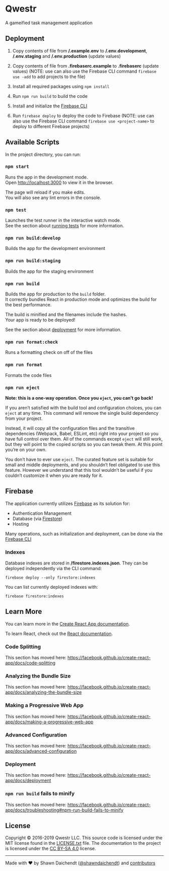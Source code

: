 # Qwestr

A gameified task management application

## Deployment

1.  Copy contents of file from **/.example.env** to **/.env.development**, **/.env.staging** and **/.env.production** (update values)

2.  Copy contents of file from **.firebaserc.example** to **.firebaserc** (update values) (NOTE: use can also use the Firebase CLI command `firebase use -add` to add projects to the file)

3.  Install all required packages using `npm install`

3.  Run `npm run build` to build the code

4.  Install and initialize the [Firebase CLI](https://firebase.google.com/docs/cli)

5.  Run `firebase deploy` to deploy the code to Firebase (NOTE: use can also use the Firebase CLI command `firebase use <project-name>` to deploy to different Firebase projects)

## Available Scripts

In the project directory, you can run:

### `npm start`

Runs the app in the development mode.<br>
Open [http://localhost:3000](http://localhost:3000) to view it in the browser.

The page will reload if you make edits.<br>
You will also see any lint errors in the console.

### `npm test`

Launches the test runner in the interactive watch mode.<br>
See the section about [running tests](https://facebook.github.io/create-react-app/docs/running-tests) for more information.

### `npm run build:develop`

Builds the app for the development environment

### `npm run build:staging`

Builds the app for the staging environment

### `npm run build`

Builds the app for production to the `build` folder.<br>
It correctly bundles React in production mode and optimizes the build for the best performance.

The build is minified and the filenames include the hashes.<br>
Your app is ready to be deployed!

See the section about [deployment](https://facebook.github.io/create-react-app/docs/deployment) for more information.

### `npm run format:check`

Runs a formatting check on off of the files

### `npm run format`

Formats the code files

### `npm run eject`

**Note: this is a one-way operation. Once you `eject`, you can’t go back!**

If you aren’t satisfied with the build tool and configuration choices, you can `eject` at any time. This command will remove the single build dependency from your project.

Instead, it will copy all the configuration files and the transitive dependencies (Webpack, Babel, ESLint, etc) right into your project so you have full control over them. All of the commands except `eject` will still work, but they will point to the copied scripts so you can tweak them. At this point you’re on your own.

You don’t have to ever use `eject`. The curated feature set is suitable for small and middle deployments, and you shouldn’t feel obligated to use this feature. However we understand that this tool wouldn’t be useful if you couldn’t customize it when you are ready for it.

## Firebase

The application currently utilizes [Firebase](https://firebase.google.com/) as its solution for:

- Authentication Management
- Database (via [Firestore](https://firebase.google.com/docs/firestore))
- Hosting

Many operations, such as initialization and deployment, can be done via the [Firebase CLI](https://firebase.google.com/docs/cli)

### Indexes

Database indexes are stored in **/firestore.indexes.json**.  They can be deployed independently via the CLI command:

`firebase deploy --only firestore:indexes`

You can list currently deployed indexes with:

`firebase firestore:indexes`

## Learn More

You can learn more in the [Create React App documentation](https://facebook.github.io/create-react-app/docs/getting-started).

To learn React, check out the [React documentation](https://reactjs.org/).

### Code Splitting

This section has moved here: https://facebook.github.io/create-react-app/docs/code-splitting

### Analyzing the Bundle Size

This section has moved here: https://facebook.github.io/create-react-app/docs/analyzing-the-bundle-size

### Making a Progressive Web App

This section has moved here: https://facebook.github.io/create-react-app/docs/making-a-progressive-web-app

### Advanced Configuration

This section has moved here: https://facebook.github.io/create-react-app/docs/advanced-configuration

### Deployment

This section has moved here: https://facebook.github.io/create-react-app/docs/deployment

### `npm run build` fails to minify

This section has moved here: https://facebook.github.io/create-react-app/docs/troubleshooting#npm-run-build-fails-to-minify

## License

Copyright © 2016-2019 Qwestr LLC. This source code is licensed under the MIT
license found in the [LICENSE.txt](https://github.com/Qwestr/Qwestr/blob/master/LICENSE.txt)
file. The documentation to the project is licensed under the
[CC BY-SA 4.0](http://creativecommons.org/licenses/by-sa/4.0/) license.

---
Made with ♥ by Shawn Daichendt ([@shawndaichendt](https://twitter.com/shawndaichendt)) and [contributors](https://github.com/Qwestr/Qwestr/graphs/contributors)